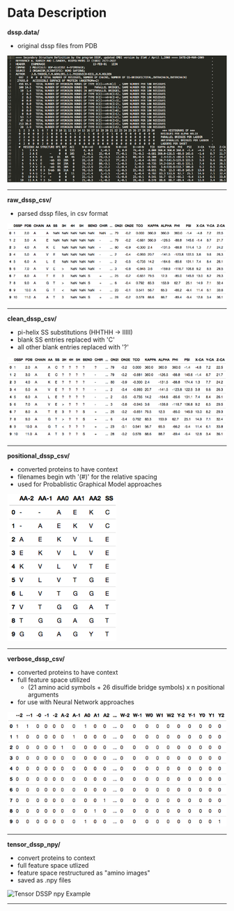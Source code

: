 # Data Description

**dssp.data/**
* original dssp files from PDB

![DSSP Example](imgs/dssp_ex.png)

----------------

**raw_dssp_csv/**
* parsed dssp files, in csv format

![Raw DSSP CSV Example](imgs/raw_dssp_csv.png)

----------------

**clean_dssp_csv/**
* pi-helix SS substitutions (HHTHH -> IIIII)
* blank SS entries replaced with 'C'
* all other blank entries replaced with '?'

![Clean DSSP CSV Example](imgs/clean_dssp_csv.png)

----------------

**positional_dssp_csv/**
* converted proteins to have context
* filenames begin wth '(#)' for the relative spacing
* used for Probablistic Graphical Model approaches

![Positional DSSP CSV Example](imgs/positional_dssp_csv.png)

----------------

**verbose_dssp_csv/**
* converted proteins to have context
* full feature space utilized
  * (21 amino acid symbols + 26 disulfide bridge symbols) x n positional arguments
* for use with Neural Network approaches

![Verbose DSSP CSV Example](imgs/verbose_dssp_csv.png)

----------------

**tensor_dssp_npy/**
* convert proteins to context
* full feature space utlized
* feature space restructured as "amino images"
* saved as .npy files

![Tensor DSSP npy Example](imgs/tensor_dssp_npy.png)

----------------
